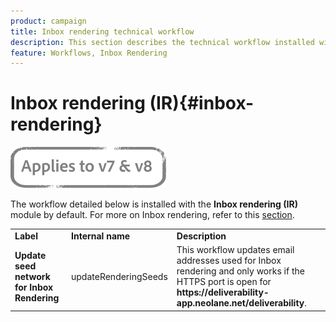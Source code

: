 ```yaml
---
product: campaign
title: Inbox rendering technical workflow
description: This section describes the technical workflow installed with the Inbox rendering package
feature: Workflows, Inbox Rendering
---
```


# Inbox rendering (IR){#inbox-rendering}

![](../../assets/common.svg)

The workflow detailed below is installed with the **Inbox rendering (IR)** module by default. For more on Inbox rendering, refer to this [section](../../delivery/using/inbox-rendering.md).

<table> 
 <tbody> 
  <tr> 
   <td> <strong>Label</strong><br /> </td> 
   <td> <strong>Internal name</strong><br /> </td> 
   <td> <strong>Description</strong><br /> </td> 
  </tr> 
  <tr> 
   <td> <strong>Update seed network for Inbox Rendering</strong><br /> </td> 
   <td> <span class="uicontrol">updateRenderingSeeds</span> <br /> </td> 
   <td> This workflow updates email addresses used for Inbox rendering and only works if the HTTPS port is open for <strong>https://deliverability-app.neolane.net/deliverability</strong>.<br /> </td> 
  </tr> 
 </tbody> 
</table>

